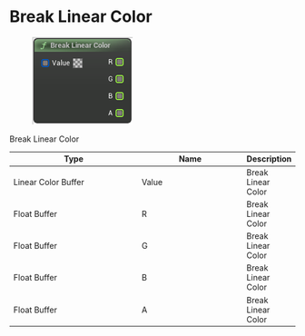 # Break Linear Color

<div align="left" data-full-width="false">

<figure><img src="Break_Linear_Color.png" alt=""><figcaption></figcaption></figure>

</div>

Break Linear Color

<table>
<thead><tr><th width="250">Type</th><th width="200">Name</th><th>Description</th></tr></thead>
<tbody>
<tr><td>Linear Color Buffer</td><td>Value</td><td>Break Linear Color</td></tr>
<tr><td>Float Buffer</td><td>R</td><td>Break Linear Color</td></tr>
<tr><td>Float Buffer</td><td>G</td><td>Break Linear Color</td></tr>
<tr><td>Float Buffer</td><td>B</td><td>Break Linear Color</td></tr>
<tr><td>Float Buffer</td><td>A</td><td>Break Linear Color</td></tr>
</tbody>
</table>